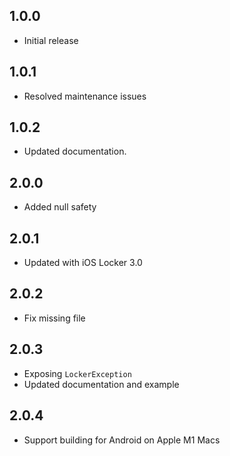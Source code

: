 ## 1.0.0

* Initial release

## 1.0.1

* Resolved maintenance issues

## 1.0.2

* Updated documentation.

## 2.0.0

* Added null safety

## 2.0.1

* Updated with iOS Locker 3.0

## 2.0.2

* Fix missing file

## 2.0.3

* Exposing `LockerException`
* Updated documentation and example

## 2.0.4

* Support building for Android on Apple M1 Macs
